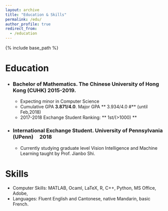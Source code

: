 ```yaml
---
layout: archive
title: "Education & Skills"
permalink: /edu/
author_profile: true
redirect_from:
  - /education
---
```


{% include base_path %}

Education
======
* ### Bachelor of Mathematics.  The Chinese University of Hong Kong (CUHK)  2015-2019.
  * Expecting minor in Computer Science
  * Cumulative GPA **3.871/4.0**. Major GPA ** 3.934/4.0 #** (until Feb,2018)
  * 2017-2018 Exchange Student Ranking:  ** 1st/(>1000) **
* ### International Exchange Student. University of Pennsylvania (UPenn)                  2018
  * Currently studying graduate level Vision Intelligence and Machine Learning taught by Prof. Jianbo Shi. 
  

Skills
======
* Computer Skills:  MATLAB, Ocaml, LaTeX, R, C++, Python, MS Office, Adobe,
* Languages: Fluent English and Cantonese, native Mandarin, basic French.
